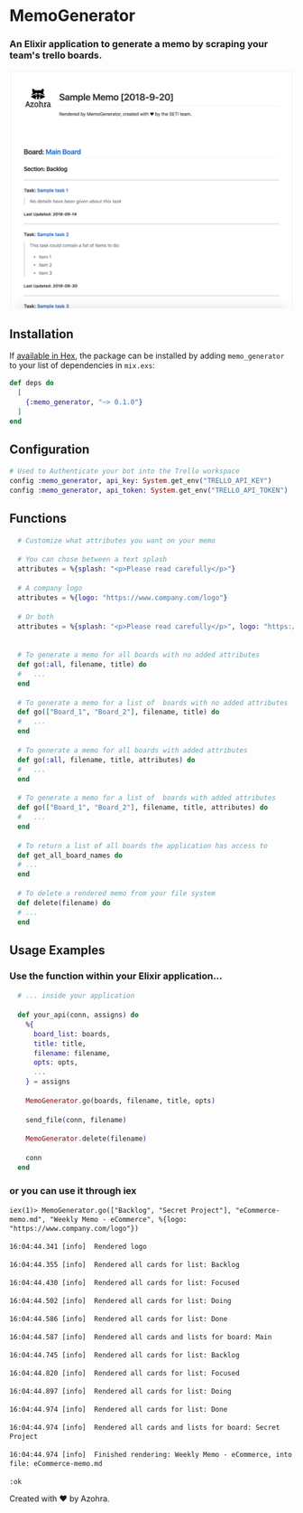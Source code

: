 # MemoGenerator

### An Elixir application to generate a memo by scraping your team's trello boards.

![Sample Memo](sample.png "Sample Memo")

## Installation

If [available in Hex](https://hex.pm/docs/publish), the package can be installed
by adding `memo_generator` to your list of dependencies in `mix.exs`:

```elixir
def deps do
  [
    {:memo_generator, "~> 0.1.0"}
  ]
end
```

## Configuration

```elixir
# Used to Authenticate your bot into the Trello workspace
config :memo_generator, api_key: System.get_env("TRELLO_API_KEY")
config :memo_generator, api_token: System.get_env("TRELLO_API_TOKEN")
```

## Functions

```Elixir
  # Customize what attributes you want on your memo
  
  # You can chose between a text splash
  attributes = %{splash: "<p>Please read carefully</p>"}
  
  # A company logo
  attributes = %{logo: "https://www.company.com/logo"}
  
  # Or both
  attributes = %{splash: "<p>Please read carefully</p>", logo: "https://www.company.com/logo"}


  # To generate a memo for all boards with no added attributes
  def go(:all, filename, title) do
  #   ...
  end

  # To generate a memo for a list of  boards with no added attributes
  def go(["Board_1", "Board_2"], filename, title) do
  #   ...
  end

  # To generate a memo for all boards with added attributes
  def go(:all, filename, title, attributes) do
  #   ...
  end

  # To generate a memo for a list of  boards with added attributes
  def go(["Board_1", "Board_2"], filename, title, attributes) do
  #   ...
  end

  # To return a list of all boards the application has access to
  def get_all_board_names do
  # ...
  end

  # To delete a rendered memo from your file system
  def delete(filename) do
  # ...
  end
```

## Usage Examples

### Use the function within your Elixir application...

```Elixir
  # ... inside your application

  def your_api(conn, assigns) do
    %{
      board_list: boards,
      title: title,
      filename: filename,
      opts: opts,
      ...
    } = assigns

    MemoGenerator.go(boards, filename, title, opts)

    send_file(conn, filename)

    MemoGenerator.delete(filename)

    conn
  end
```

### or you can use it through iex
```console
iex(1)> MemoGenerator.go(["Backlog", "Secret Project"], "eCommerce-memo.md", "Weekly Memo - eCommerce", %{logo: "https://www.company.com/logo"})

16:04:44.341 [info]  Rendered logo

16:04:44.355 [info]  Rendered all cards for list: Backlog
 
16:04:44.430 [info]  Rendered all cards for list: Focused
 
16:04:44.502 [info]  Rendered all cards for list: Doing
 
16:04:44.586 [info]  Rendered all cards for list: Done
 
16:04:44.587 [info]  Rendered all cards and lists for board: Main
 
16:04:44.745 [info]  Rendered all cards for list: Backlog
 
16:04:44.820 [info]  Rendered all cards for list: Focused
 
16:04:44.897 [info]  Rendered all cards for list: Doing
 
16:04:44.974 [info]  Rendered all cards for list: Done
 
16:04:44.974 [info]  Rendered all cards and lists for board: Secret Project

16:04:44.974 [info]  Finished rendering: Weekly Memo - eCommerce, into file: eCommerce-memo.md

:ok
```

<p>Created with &#x2665; by Azohra.<p>
